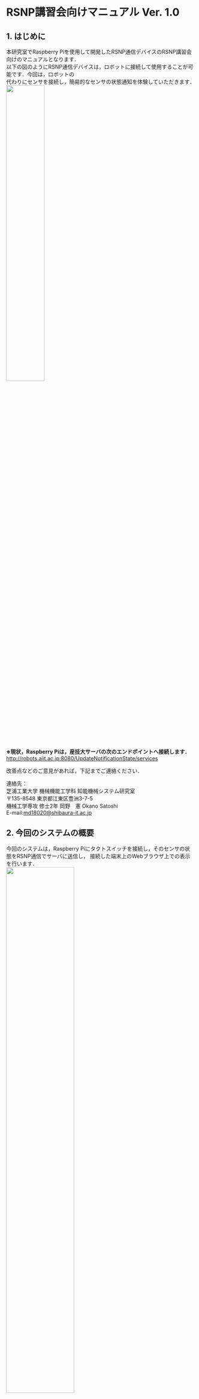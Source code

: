 # RSNP講習会向けマニュアル Ver. 1.0

## 1. はじめに  

本研究室でRaspberry Piを使用して開発したRSNP通信デバイスのRSNP講習会向けのマニュアルとなります．  
以下の図のようにRSNP通信デバイスは，ロボットに接続して使用することが可能です．今回は，ロボットの  
代わりにセンサを接続し，簡易的なセンサの状態通知を体験していただきます．  
<img src="https://user-images.githubusercontent.com/44587055/58568589-81130980-826f-11e9-83c6-3e2803daf237.png" width=45%>  

**※現状，Raspberry Piは，産技大サーバの次のエンドポイントへ接続します．**  
http://robots.aiit.ac.jp:8080/UpdateNotificationState/services  
  
改善点などのご意見があれば，下記までご連絡ください．  

連絡先：  
芝浦工業大学 機械機能工学科 知能機械システム研究室  
〒135-8548 東京都江東区豊洲3-7-5  
機械工学専攻 修士2年 岡野　憲 Okano Satoshi  
E-mail:md18020@shibaura-it.ac.jp  

## 2. 今回のシステムの概要  

今回のシステムは，Raspberry Piにタクトスイッチを接続し，そのセンサの状態をRSNP通信でサーバに送信し，  接続した端末上のWebブラウザ上での表示を行います．  
  <img src="https://user-images.githubusercontent.com/44587055/58852591-1d0a9e00-86d2-11e9-94fc-a90e040a3fdd.png" width=60%>  

## 3. デバイスを使うための準備  

幾つか，ダウンロード，インストール，設定する必要があります．  

### 3.1 Tera Termのダウンロード＆インストール  

Raspberry PiにリモートでSSH接続するためのソフトウェアが必要になります．  
今回は，クライアントソフトウェアとして**Tera Term**を使用します．  
以下のサイトより，ダウンロードとインストールを行ってください．  
**窓の杜 Tera Term**  
https://forest.watch.impress.co.jp/library/software/utf8teraterm/  

### 3.2 Raspberry Piに接続  

まず，Wi-Fiの接続設定をします．SSIDが「**FS030W_P18289**」のルータに接続します．  
次に，インストールしたTera Termを立ち上げます．  
以下の図のような画面が表示されます．  
 <img src="https://user-images.githubusercontent.com/44587055/58787570-08240100-8625-11e9-84c8-be85ba970c81.png" width=60%>  

ホストとTCPポートにそれぞれ任意の値を入力し，「OK」をクリックします．  

### 3.3 Raspberry Piにログイン  

次にRaspberry Piにログインをします．  
上記で「OK」をクリック後に以下のような画面が表示されます．  
 <img src="https://user-images.githubusercontent.com/44587055/58788978-014abd80-8628-11e9-87a8-6826dc60c4a5.png" width=60%>  

ユーザ名とパスフレーズにそれぞれ任意の値を入力し，「OK」をクリックします．  

### 3.4 java(jdk)のインストール  

java(jdk)をインストールします．以下のようにコマンドを入力します．  
`~$ sudo apt-get install oracle-java8-jdk`  

java(jdk)がインストールされたか念のため確認します．以下のようにコマンドを入力します．  
`~$ java -version`  

これでバージョンが表示されれば，インストール完了です．  

### 3.5 Githubからクローンする  

必要なファイルをダウンロードします．  
以下のようにコマンドを入力します．  
`~$ git clone https://github.com/SatoshiOkano/RSNP_lecture.git`  

次に，ダウンロードされたか確認するため，以下のようにコマンドを入力します．  
`~$ ls`  

ダウンロードされていれば，`「RSNP_lecture」`というディレクトリが存在します．  

### 3.6 propertiesファイルの設定  

ダウンロードしたファイル内に`「DataLog」`というディレクトリがあるので，そこに移動します．  以下のようにコマンドを入力します．  
`~$ cd /RSNP_lecture/DataLog`  

移動すると，`「Config.properties」`というファイルがあります．  
次に，以下のようにコマンドを入力します．  
`~$ sudo nano Config.properties`  

以下のように記述されています．  

~~~text
//Configuretion
robot_id  = 1  
end_point = http://robots.aiit.ac.jp:8080/UpdateNotificationState/services
send_interval = 10000
port = 8000
~~~

必要に応じて，各パラメータを変更します．  

現在，設定変更可能なパラメータは、  

- **robot_id** ： ロボットの識別ID  
- **end_point** ： サーバのアドレス  
- **send_interval** ： 送信時間  
- **port** ： Socket通信のポート番号

となっています．

### 3.7 プログラムの実行  

まず，`「RSNPcomms.jar」`を実行します．
`「RSNP_lecture」`ディレクトリに戻るため，以下のようにコマンドを入力します．  
`~$ cd..`  

ファイルが存在しているか確認するため，以下のコマンドを入力します．  
`~$ ls`  

`「RSNPcomms.jar」`，`「Sensing.py」`が有ります．

次に，実行するために以下のようにコマンドを入力します．  
`~$ java -jar RSNPcomms.jar`  

実行が完了したら，別のウィンドウでコマンドを打つために，セッションの複製を行います．
Tera Termの左上のファイルをクリックし，以下の図のように「セッションの複製」をクリックします．  
 <img src="https://user-images.githubusercontent.com/44587055/58793457-209a1880-8631-11e9-9813-62f358d67991.png" width=60%>  

すると，新たにウィンドウが開かれます．
そこに，`「Sensing.py」`を実行するために以下のようにコマンドを入力します．  
`~$ python Sensing.py`  

実行するとウィンドウに以下のように文字列が定期的に表示されます．  

~~~text
switch OFF
{"data":[{"ac_id":1,"ac":"sensor status","re_id":1,"re":"off","co":""}]}
~~~

表記されているデータに関しては**4. 通信仕様**に記述されています．  

### 3.8 状態の確認  

センサの状態がサーバに送信され反映されているか確認します．  
以下のURLにアクセスします．  
http://robots.aiit.ac.jp:8080/Robomech2019/  

以下のようにブラウザ上で表示されていれば，確認完了です．  
Raspberry Pi②を稼働させた例．  
<img src="https://user-images.githubusercontent.com/44587055/58847016-4caeab80-86bc-11e9-9b39-e87f95fe140a.png" width=60%>  

タクトスイッチを押し続け，センサ状態が**on**になるか，確認してください．

## 4. ネットワーク設定  

RSNP通信は外部のインターネットに接続するのが前提です．  
そのため，ここでは無線LANネットワーク設定をします．  
まず，接続するルータ等のSSIDとパスワードを調べます．  
次に，以下のconfファイルをエディタで編集します．  
`~$ sudo nano /etc/wpa_supplicant/wpa_supplicant.conf`  

`wpa_supplicant.conf`を次のように記述します．  

~~~text
network={
     ssid="SSIDを記述する"
     psk="パスワードを記述する"
     key_mgmt=WPA-PSK
}
~~~

次に，Raspberry Piの無線LANを再起動します．以下のようにコマンドを入力します．  
`~$ sudo ifdown wlan0`  
数秒すると無線LANはオフになるので，以下のようにコマンドを入力します．  
`~$ sudo ifup wlan0`  
以上で，有線ネットワークが接続可能になります．  

## 5. 通信データ仕様

RSNP通信デバイスとロボット間のデータのやり取りはsocket通信で行います．  
ただし，以下の5種類のデータで送信を行う必要があります．  

- **Action_id**
- **Action名**  
- **Result_id**  
- **Resultデータ**  
- **コメント**  

**Action_id**とは，**Action名**に対する紐づけ番号である．  
**Action名**とは，ロボットが行った動作名などである．  
**Result_id**とは，**Resultデータ**に対する紐づけ番号である．  
**Resultデータ**とは，ロボットから得たデータ(変数)などである．  
**コメント**とは，コメント記述を入れたい場合に用いる．  
例えば，挨拶を3回，人数カウントを5人としたロボットがあったとする．この場合，データの仕様は次のようになる．  

|      仕様名      | データ1  | データ2 |
| :--------------: | :------: | :-----: |
|  **Action_id**   |    1     |    2    |
|   **Action名**   | 挨拶回数 |  人数   |
|  **Result_id**   |    1     |    2    |
| **Resultデータ** |    3     |    5    |
|   **コメント**   |   無し   |  無し   |

ここで，実際のデータ形式は以下のようなjson形式としてます．`{...}`内において，先頭に`「"data":」`があり，その次に配列のカッコ(`[]`)内において，1種類のデータが配列の1つの要素に入ります．ダブルクォーテーション(`"`)で囲んだ仕様名と値をカンマ(`:`)で区切ります．3点(`...`)には，対応するデータ等が入ります．見やすいように改行してありますが，実際は1行でデータ送信してください．これ以外の仕様でのデータを送信するとRaspi側で受信できないのでご注意ください．  

~~~text
{  
  "data":  
  [  
    {  
      "ac_id": ... ,  
      "ac": ... ,  
      "re_id": ... ,  
      "re": ... ,  
      "co": ...  
    },  
    {...},  
    ...  
  ]  
}  
~~~  

仕様名は以下の表のように短縮形となっているのでご注意ください．  

|      仕様名      |  省略形   |
| :--------------: | :-------: |
|  **Action_id**   | **ac_id** |
|   **Action名**   |  **ac**   |
|  **Result_id**   | **re_id** |
| **Resultデータ** |  **re**   |
|   **コメント**   |  **co**   |

上記のロボットの例の場合は，  
`{"data":[{"ac_id":1,"ac":"挨拶回数","re_id":1,"re":3,"co":""},{"ac_id":2,"ac":"人数","re_id":2,"re":5,"co":""}]}`  
となります．(コメントは無しのため，空欄("")となっている)  
複数種類の場合は，配列の成分が増加し，  
``{"data":[{...},{...},{...},...]}``  
となる．今回は5種類まで対応している．  
